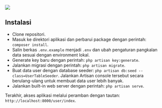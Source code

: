 ![](https://j.gifs.com/0gPPBK.gif)

## Instalasi

- Clone repositori.
- Masuk ke direktori aplikasi dan perbarui package dengan perintah: ```composer install```.
- Salin berkas ```.env.example``` menjadi ```.env``` dan ubah pengaturan pangkalan data sesuai dengan environment lokal.
- Generate key baru dengan perintah: ```php artisan key:generate```.
- Jalankan migrasi dengan perintah: ```php artisan migrate```.
- Buat data user dengan database seeder: ```php artisan db:seed --class=UserTableSeeder```. Jalankan Artisan console tersebut secara berulang-ulang untuk membuat data user lebih banyak.
- Jalankan built-in web server dengan perintah: ```php artisan serve```.

Terakhir, akses aplikasi melalui peramban dengan tautan: ```http://localhost:8000/user/index```.